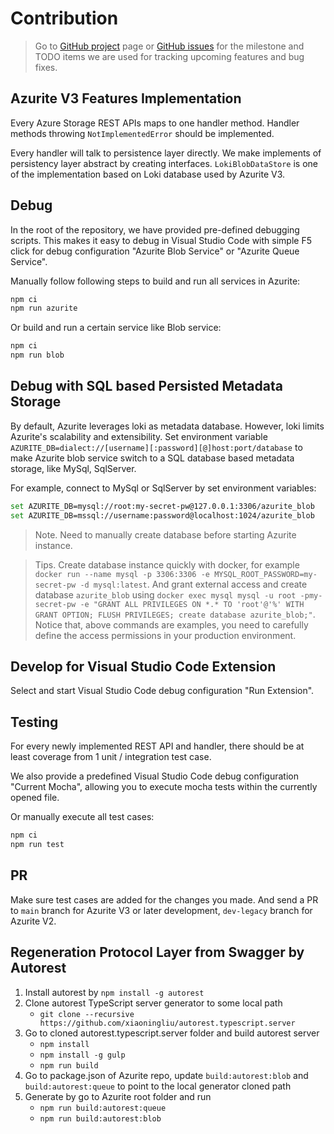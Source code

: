 # Contribution

> Go to [GitHub project](https://github.com/Azure/Azurite/projects) page or [GitHub issues](https://github.com/Azure/Azurite/issues) for the milestone and TODO items we are used for tracking upcoming features and bug fixes.

## Azurite V3 Features Implementation

Every Azure Storage REST APIs maps to one handler method. Handler methods throwing `NotImplementedError` should be implemented.

Every handler will talk to persistence layer directly. We make implements of persistency layer abstract by creating interfaces. `LokiBlobDataStore` is one of the implementation based on Loki database used by Azurite V3.

## Debug

In the root of the repository, we have provided pre-defined debugging scripts. This makes it easy to debug in Visual Studio Code with simple F5 click for debug configuration "Azurite Blob Service" or "Azurite Queue Service".

Manually follow following steps to build and run all services in Azurite:

```bash
npm ci
npm run azurite
```

Or build and run a certain service like Blob service:

```bash
npm ci
npm run blob
```

## Debug with SQL based Persisted Metadata Storage

By default, Azurite leverages loki as metadata database.
However, loki limits Azurite's scalability and extensibility.
Set environment variable `AZURITE_DB=dialect://[username][:password][@]host:port/database` to make Azurite blob service switch to a SQL database based metadata storage, like MySql, SqlServer.

For example, connect to MySql or SqlServer by set environment variables:

```bash
set AZURITE_DB=mysql://root:my-secret-pw@127.0.0.1:3306/azurite_blob
set AZURITE_DB=mssql://username:password@localhost:1024/azurite_blob
```

> Note. Need to manually create database before starting Azurite instance.

> Tips. Create database instance quickly with docker, for example `docker run --name mysql -p 3306:3306 -e MYSQL_ROOT_PASSWORD=my-secret-pw -d mysql:latest`. And grant external access and create database `azurite_blob` using `docker exec mysql mysql -u root -pmy-secret-pw -e "GRANT ALL PRIVILEGES ON *.* TO 'root'@'%' WITH GRANT OPTION; FLUSH PRIVILEGES; create database azurite_blob;"`. Notice that, above commands are examples, you need to carefully define the access permissions in your production environment.

## Develop for Visual Studio Code Extension

Select and start Visual Studio Code debug configuration "Run Extension".

## Testing

For every newly implemented REST API and handler, there should be at least coverage from 1 unit / integration test case.

We also provide a predefined Visual Studio Code debug configuration "Current Mocha", allowing you to execute mocha tests within the currently opened file.

Or manually execute all test cases:

```bash
npm ci
npm run test
```

## PR

Make sure test cases are added for the changes you made. And send a PR to `main` branch for Azurite V3 or later development, `dev-legacy` branch for Azurite V2.

## Regeneration Protocol Layer from Swagger by Autorest

1. Install autorest by `npm install -g autorest`
2. Clone autorest TypeScript server generator to some local path
   - `git clone --recursive https://github.com/xiaoningliu/autorest.typescript.server`
3. Go to cloned autorest.typescript.server folder and build autorest server
   - `npm install`
   - `npm install -g gulp`
   - `npm run build`
4. Go to package.json of Azurite repo, update `build:autorest:blob` and `build:autorest:queue` to point to the local generator cloned path
5. Generate by go to Azurite root folder and run
   - `npm run build:autorest:queue`
   - `npm run build:autorest:blob`
